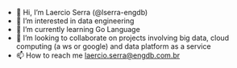 - 👋 Hi, I’m Laercio Serra (@lserra-engdb)
- 👀 I’m interested in data engineering 
- 🌱 I’m currently learning Go Language
- 💞️ I’m looking to collaborate on projects involving big data, cloud computing (a ws or google) and data platform as a service
- 📫 How to reach me laercio.serra@engdb.com.br

<!---
lserra-engdb/lserra-engdb is a ✨ special ✨ repository because its `README.md` (this file) appears on your GitHub profile.
You can click the Preview link to take a look at your changes.
--->
